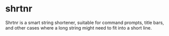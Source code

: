 # shrtnr
Shrtnr is a smart string shortener, suitable for command prompts, title bars, and other cases where a long string might need to fit into a short line.
